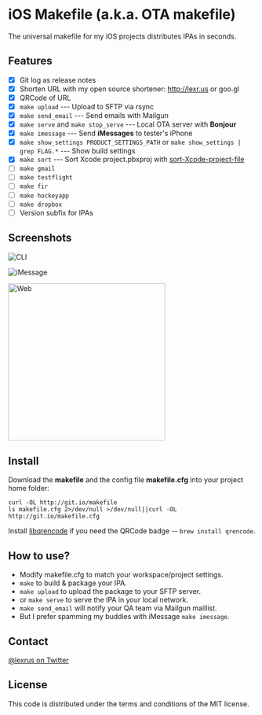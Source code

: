# iOS Makefile (a.k.a. OTA makefile)
The universal makefile for my iOS projects distributes IPAs in seconds.

## Features
- [x] Git log as release notes
- [x] Shorten URL with my open source shortener: http://lexr.us or goo.gl
- [x] QRCode of URL
- [x] ```make upload``` --- Upload to SFTP via rsync
- [x] ```make send_email``` --- Send emails with Mailgun
- [x] ```make serve``` and ```make stop_serve``` --- Local OTA server with __Bonjour__
- [x] ```make imessage``` --- Send __iMessages__ to tester's iPhone
- [x] ```make show_settings PRODUCT_SETTINGS_PATH``` or ```make show_settings | grep FLAG.*``` --- Show build settings
- [x] ```make sort``` --- Sort Xcode project.pbxproj with [sort-Xcode-project-file](http://danieltull.co.uk/blog/2013/09/05/easier-merging-of-xcode-project-files/)
- [ ] ```make gmail```
- [ ] ```make testflight```
- [ ] ```make fir```
- [ ] ```make hockeyapp```
- [ ] ```make dropbox```
- [ ] Version subfix for IPAs

## Screenshots
![CLI](https://f.cloud.github.com/assets/219689/744065/8faf92da-e3f4-11e2-9b97-889543a27fd4.png)

![iMessage](https://f.cloud.github.com/assets/219689/744074/af12b422-e3f4-11e2-9ffe-2687d2790b3b.png)

<img src="https://f.cloud.github.com/assets/219689/1234889/2e66cd68-2990-11e3-9eff-5fca4a392ddb.png" alt="Web" width="320"/>

## Install

Download the __makefile__ and the config file __makefile.cfg__ into your project home folder:
```
curl -OL http://git.io/makefile
ls makefile.cfg 2>/dev/null >/dev/null||curl -OL http://git.io/makefile.cfg
```

Install [libqrencode](http://fukuchi.org/works/qrencode/) if you need the QRCode badge -- ```brew install qrencode```.

## How to use?

* Modify makefile.cfg to match your workspace/project settings.
* ```make``` to build & package your IPA.
* ```make upload``` to upload the package to your SFTP server.
* or ```make serve``` to serve the IPA in your local network.
* ```make send_email``` will notify your QA team via Mailgun maillist.
* But I prefer spamming my buddies with iMessage ```make imessage```.

## Contact
[@lexrus on Twitter](https://twitter.com/lexrus)

## License
This code is distributed under the terms and conditions of the MIT license.

